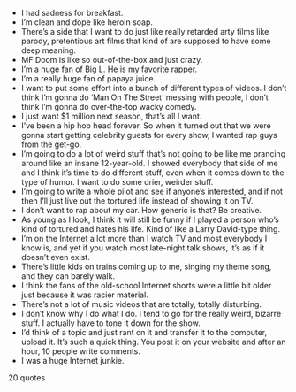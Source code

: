  - I had sadness for breakfast.
 - I’m clean and dope like heroin soap.
 - There’s a side that I want to do just like really retarded arty films like parody, pretentious art films that kind of are supposed to have some deep meaning.
 - MF Doom is like so out-of-the-box and just crazy.
 - I’m a huge fan of Big L. He is my favorite rapper.
 - I’m a really huge fan of papaya juice.
 - I want to put some effort into a bunch of different types of videos. I don’t think I’m gonna do ‘Man On The Street’ messing with people, I don’t think I’m gonna do over-the-top wacky comedy.
 - I just want $1 million next season, that’s all I want.
 - I’ve been a hip hop head forever. So when it turned out that we were gonna start getting celebrity guests for every show, I wanted rap guys from the get-go.
 - I’m going to do a lot of weird stuff that’s not going to be like me prancing around like an insane 12-year-old. I showed everybody that side of me and I think it’s time to do different stuff, even when it comes down to the type of humor. I want to do some drier, weirder stuff.
 - I’m going to write a whole pilot and see if anyone’s interested, and if not then I’ll just live out the tortured life instead of showing it on TV.
 - I don’t want to rap about my car. How generic is that? Be creative.
 - As young as I look, I think it will still be funny if I played a person who’s kind of tortured and hates his life. Kind of like a Larry David-type thing.
 - I’m on the Internet a lot more than I watch TV and most everybody I know is, and yet if you watch most late-night talk shows, it’s as if it doesn’t even exist.
 - There’s little kids on trains coming up to me, singing my theme song, and they can barely walk.
 - I think the fans of the old-school Internet shorts were a little bit older just because it was racier material.
 - There’s not a lot of music videos that are totally, totally disturbing.
 - I don’t know why I do what I do. I tend to go for the really weird, bizarre stuff. I actually have to tone it down for the show.
 - I’d think of a topic and just rant on it and transfer it to the computer, upload it. It’s such a quick thing. You post it on your website and after an hour, 10 people write comments.
 - I was a huge Internet junkie.

20 quotes